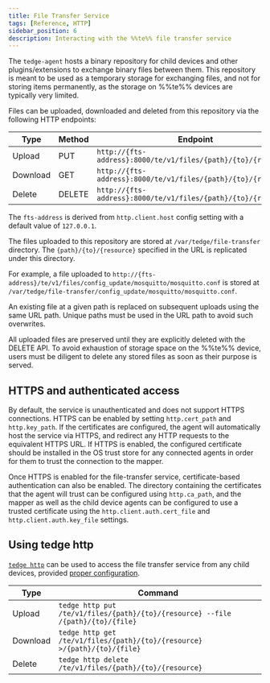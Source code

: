 ```yaml
---
title: File Transfer Service
tags: [Reference, HTTP]
sidebar_position: 6
description: Interacting with the %%te%% file transfer service
---
```


The `tedge-agent` hosts a binary repository for child devices and other plugins/extensions to exchange binary files between them.
This repository is meant to be used as a temporary storage for exchanging files, and not for storing items permanently,
as the storage on %%te%% devices are typically very limited.

Files can be uploaded, downloaded and deleted from this repository via the following HTTP endpoints:

|Type|Method|Endpoint|
|----|------|--------|
|Upload|PUT|`http://{fts-address}:8000/te/v1/files/{path}/{to}/{resource}`|
|Download|GET|`http://{fts-address}:8000/te/v1/files/{path}/{to}/{resource}`|
|Delete|DELETE|`http://{fts-address}:8000/te/v1/files/{path}/{to}/{resource}`|

The `fts-address` is derived from `http.client.host` config setting with a default value of `127.0.0.1`.

The files uploaded to this repository are stored at `/var/tedge/file-transfer` directory.
The `{path}/{to}/{resource}` specified in the URL is replicated under this directory.

For example, a file uploaded to `http://{fts-address}/te/v1/files/config_update/mosquitto/mosquitto.conf`
is stored at `/var/tedge/file-transfer/config_update/mosquitto/mosquitto.conf`.

An existing file at a given path is replaced on subsequent uploads using the same URL path.
Unique paths must be used in the URL path to avoid such overwrites.

All uploaded files are preserved until they are explicitly deleted with the DELETE API.
To avoid exhaustion of storage space on the %%te%% device,
users must be diligent to delete any stored files as soon as their purpose is served.

## HTTPS and authenticated access
By default, the service is unauthenticated and does not support HTTPS connections.
HTTPS can be enabled by setting `http.cert_path` and `http.key_path`.
If the certificates are configured, the agent will automatically host the service via HTTPS, and redirect any
HTTP requests to the equivalent HTTPS URL.
If HTTPS is enabled, the configured certificate should be installed in the OS trust store for any connected agents
in order for them to trust the connection to the mapper.

Once HTTPS is enabled for the file-transfer service, certificate-based authentication can also be enabled.
The directory containing the certificates that the agent will trust can be configured using `http.ca_path`,
and the mapper as well as the child device agents can be configured to use a trusted certificate using the
`http.client.auth.cert_file` and `http.client.auth.key_file` settings.

## Using tedge http

[`tedge http`](../references/cli/tedge-http.md) can be used to access the file transfer service from any child devices,
provided [proper configuration](../references/cli/tedge-http.md#configuration).


|Type| Command                                                                               |
|----|---------------------------------------------------------------------------------------|
|Upload| `tedge http put /te/v1/files/{path}/{to}/{resource} --file /{path}/{to}/{file}` |
|Download| `tedge http get /te/v1/files/{path}/{to}/{resource} >/{path}/{to}/{file}`     |
|Delete| `tedge http delete /te/v1/files/{path}/{to}/{resource}`                       |
